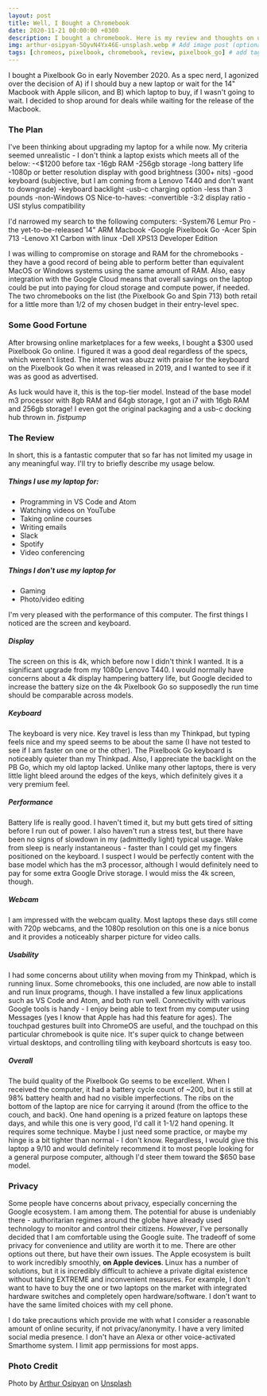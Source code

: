 ```yaml
---
layout: post
title: Well, I Bought a Chromebook
date: 2020-11-21 00:00:00 +0300
description: I bought a chromebook. Here is my review and thoughts on utility for general-purpose use. # Add description (optional)
img: arthur-osipyan-5OyvN4Yx46E-unsplash.webp # Add image post (optional)
tags: [chromeos, pixelbook, chromebook, review, pixelbook_go] # add tag
---
```


I bought a Pixelbook Go in early November 2020. As a spec nerd, I agonized over the decision of A) if I should buy a new laptop or wait for the 14" Macbook with Apple silicon, and B) which laptop to buy, if I wasn't going to wait. I decided to shop around for deals while waiting for the release of the Macbook.

### The Plan

I've been thinking about upgrading my laptop for a while now. My criteria seemed unrealistic - I don't think a laptop exists which meets all of the below:
-<$1200 before tax
-16gb RAM
-256gb storage
-long battery life
-1080p or better resolution display with good brightness (300+ nits)
-good keyboard (subjective, but I am coming from a Lenovo T440 and don't want to downgrade)
-keyboard backlight
-usb-c charging option
-less than 3 pounds
-non-Windows OS
Nice-to-haves:
-convertible
-3:2 display ratio
-USI stylus compatibility

I'd narrowed my search to the following computers:
-System76 Lemur Pro
-the yet-to-be-released 14" ARM Macbook
-Google Pixelbook Go
-Acer Spin 713
-Lenovo X1 Carbon with linux
-Dell XPS13 Developer Edition

I was willing to compromise on storage and RAM for the chromebooks - they have a good record of being able to perform better than equivalent MacOS or Windows systems using the same amount of RAM. Also, easy integration with the Google Cloud means that overall savings on the laptop could be put into paying for cloud storage and compute power, if needed. The two chromebooks on the list (the Pixelbook Go and Spin 713) both retail for a little more than 1/2 of my chosen budget in their entry-level spec.

### Some Good Fortune 

After browsing online marketplaces for a few weeks, I bought a $300 used Pixelbook Go online. I figured it was a good deal regardless of the specs, which weren't listed. The internet was abuzz with praise for the keyboard on the Pixelbook Go when it was released in 2019, and I wanted to see if it was as good as advertised.

As luck would have it, this is the top-tier model. Instead of the base model m3 processor with 8gb RAM and 64gb storage, I got an i7 with 16gb RAM and 256gb storage! I even got the original packaging and a usb-c docking hub thrown in. *fistpump*

### The Review 

In short, this is a fantastic computer that so far has not limited my usage in any meaningful way. I'll try to briefly describe my usage below.

##### Things I use my laptop for:
* Programming in VS Code and Atom
* Watching videos on YouTube
* Taking online courses
* Writing emails
* Slack
* Spotify
* Video conferencing
##### Things I __don't__ use my laptop for
* Gaming
* Photo/video editing

I'm very pleased with the performance of this computer. The first things I noticed are the screen and keyboard. 
##### Display
The screen on this is 4k, which before now I didn't think I wanted. It is a significant upgrade from my 1080p Lenovo T440. I would normally have concerns about a 4k display hampering battery life, but Google decided to increase the battery size on the 4k Pixelbook Go so supposedly the run time should be comparable across models. 
##### Keyboard
The keyboard is very nice. Key travel is less than my Thinkpad, but typing feels nice and my speed seems to be about the same (I have not tested to see if I am faster on one or the other). The Pixelbook Go keyboard is noticeably quieter than my Thinkpad. Also, I appreciate the backlight on the PB Go, which my old laptop lacked. Unlike many other laptops, there is very little light bleed around the edges of the keys, which definitely gives it a very premium feel. 
##### Performance
Battery life is really good. I haven't timed it, but my butt gets tired of sitting before I run out of power. I also haven't run a stress test, but there have been no signs of slowdown in my (admittedly light) typical usage. Wake from sleep is nearly instantaneous - faster than I could get my fingers positioned on the keyboard. I suspect I would be perfectly content with the base model which has the m3 processor, although I would definitely need to pay for some extra Google Drive storage. I would miss the 4k screen, though. 
##### Webcam
I am impressed with the webcam quality. Most laptops these days still come with 720p webcams, and the 1080p resolution on this one is a nice bonus and it provides a noticeably sharper picture for video calls.
##### Usability
I had some concerns about utility when moving from my Thinkpad, which is running linux. Some chromebooks, this one included, are now able to install and run linux programs, though. I have installed a few linux applications such as VS Code and Atom, and both run well. Connectivity with various Google tools is handy - I enjoy being able to text from my computer using Messages (yes I know that Apple has had this feature for ages). The touchpad gestures built into ChromeOS are useful, and the touchpad on this particular chromebook is quite nice. It's super quick to change between virtual desktops, and controlling tiling with keyboard shortcuts is easy too. 
##### Overall
The build quality of the Pixelbook Go seems to be excellent. When I received the computer, it had a battery cycle count of ~200, but it is still at 98% battery health and had no visible imperfections. The ribs on the bottom of the laptop are nice for carrying it around (from the office to the couch, and back). One hand opening is a prized feature on laptops these days, and while this one is very good, I'd call it 1-1/2 hand opening. It requires some technique. Maybe I just need some practice, or maybe my hinge is a bit tighter than normal - I don't know. Regardless, I would give this laptop a 9/10 and would definitely recommend it to most people looking for a general purpose computer, although I'd steer them toward the $650 base model.

### Privacy
Some people have concerns about privacy, especially concerning the Google ecosystem. I am among them. The potential for abuse is undeniably there - authoritarian regimes around the globe have already used technology to monitor and control their citizens. *However*, I've personally decided that I am comfortable using the Google suite. The tradeoff of some privacy for convenience and utility are worth it to me. There are other options out there, but have their own issues. The Apple ecosystem is built to work incredibly smoothly, __on Apple devices__. Linux has a number of solutions, but it is incredibly difficult to achieve a private digital existence without taking EXTREME and inconvenient measures. For example, I don't want to have to buy the one or two laptops on the market with integrated hardware switches and completely open hardware/software. I don't want to have the same limited choices with my cell phone. 

I do take precautions which provide me with what I consider a reasonable amount of online security, if not privacy/anonymity. I have a very limited social media presence. I don't have an Alexa or other voice-activated Smarthome system. I limit app permissions for most apps.

### Photo Credit

Photo by [Arthur Osipyan](https://unsplash.com/@arty_nyc?utm_source=unsplash&amp;utm_medium=referral&amp;utm_content=creditCopyText) on [Unsplash](https://unsplash.com/s/photos/blank?utm_source=unsplash&amp;utm_medium=referral&amp;utm_content=creditCopyText)

